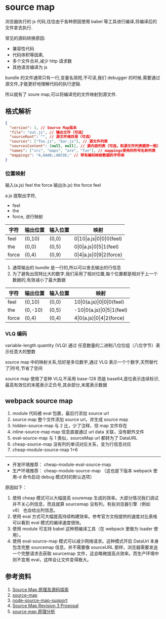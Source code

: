# source map

浏览器执行的 js 代码,往往由于各种原因使用 babel 等工具进行编译,将编译后的文件拿去执行.

常见的源码转换原因:

- 兼容性代码
- 代码体积等因素,
- 多个文件合并,减少 http 请求数
- 其他语言编译为 js

bundle 的文件通常只有一行,变量名简短,不可读,我们 debugger 的时候,需要通过源文件,才能更好地理解代码的执行逻辑.

所以就有了 soure map,可以将编译完的文件映射到源文件.

## 格式解析

```json
{
  "version": 3, // Source Map版本
  "file": "out.js", // 输出文件（可选）
  "sourceRoot": "", // 源文件根目录（可选）
  "sources": ["foo.js", "bar.js"], // 源文件列表
  "sourcesContent": [null, null], // 源内容列表（可选，和源文件列表顺序一致）
  "names": ["src", "maps", "are", "fun"], // mappings使用的符号名称列表
  "mappings": "A,AAAB;;ABCDE;" // 带有编码映射数据的字符串
}
```

### 位置映射

输入(a.js) feel the force
输出(b.js) the force feel

a.js 提取出字符,

- feel
- the
- force,
  进行映射

| 字符  | 输出位置 | 输入位置 | 映射                       |
| ----- | -------- | -------- | -------------------------- |
| feel  | (0,10)   | (0,0)    | 0\|10\|a.js\|0\|0\|0(feel) |
| the   | (0,0)    | (0,5)    | 0\|0\|a.js\|0\|5\|1(feel)  |
| force | (0,4)    | (0,9)    | 0\|4\|a.js\|0\|9\|2(force) |

1. 通常输出的 bundle 是一行的,所以可以舍去输出的行信息
2. 为了避免出现特比大的数字,我们采用了相对位置,每个位置都是相对于上一个数据的,有效减小了最大数据

| 字符  | 输出位置 | 输入位置 | 映射                        |
| ----- | -------- | -------- | --------------------------- |
| feel  | (0,10)   | (0,0)    | 10\|0(a.js)\|0\|0\|0(feel)  |
| the   | (0,-10)  | (0,5)    | -10\|0(a.js)\|0\|5\|1(feel) |
| force | (0,4)    | (0,4)    | 4\|0(a.js)\|0\|4\|2(force)  |

### VLQ 编码

variable-length quantity (VLQ) 通过 任意数量的二进制八位位组（八位字节）表示任意大的整数

source map 中的映射关系,恰好是多位数字,通过 VLQ 表示一个个数字,天然替代了|符号,节省了空间

source map 使用了变种 VLQ,不采用 base-128 而是 base64,首位表示连续标识,最高有效位的末尾表示正负号,其余部分,末尾表示数据

## webpack source map

1. module 代码被 eval 包裹，最后行添加 source url
2. source map 整个文件添加 source url，并生成 source map
3. hidden-source-map 与 2 比，少了注释，但 map 文件存在
4. inline-source-map map 信息直接通过 url data 关联，没有额外文件
5. eval-source-map 与 1 类似，sourceMap url 都转为了 DataURL
6. cheap-source-map 没有列的单词对应关系，变为行信息对应
7. cheap-module-source-map 1+6

---

- 开发环境推荐：
  cheap-module-eval-source-map
- 生产环境推荐：
  cheap-module-source-map （这也是下版本 webpack 使用-d 命令启动 debug 模式时的默认选项）

原因如下：

1. 使用 cheap 模式可以大幅提高 souremap 生成的效率。大部分情况我们调试并不关心列信息，而且就算 sourcemap 没有列，有些浏览器引擎（例如 v8） 也会给出列信息。
2. 使用 eval 方式可大幅提高持续构建效率。参考官方文档提供的速度对比表格可以看到 eval 模式的编译速度很快。
3. 使用 module 可支持 babel 这种预编译工具（在 webpack 里做为 loader 使用）。
4. 使用 eval-source-map 模式可以减少网络请求。这种模式开启 DataUrl 本身包含完整 sourcemap 信息，并不需要像 sourceURL 那样，浏览器需要发送一个完整请求去获取 sourcemap 文件，这会略微提高点效率。而生产环境中则不宜用 eval，这样会让文件变得极大。

## 参考资料

1. [Source Map 原理及源码探索](https://zhuanlan.zhihu.com/p/104519418?utm_source=qq&utm_medium=social&utm_oi=703260335347347456)
2. [source-map](https://github.com/mozilla/source-map#consuming-a-source-map)
3. [node-source-map-support](https://github.com/evanw/node-source-map-support#readme)
4. [Source Map Revision 3 Proposal](https://docs.google.com/document/d/1U1RGAehQwRypUTovF1KRlpiOFze0b-_2gc6fAH0KY0k/edit#)
5. [source map 原理分析](http://www.qiutianaimeili.com/html/page/2019/05/89jrubx1soc.html)

